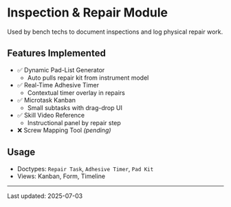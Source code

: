 # Inspection & Repair Module

Used by bench techs to document inspections and log physical repair work.

## Features Implemented
- ✅ Dynamic Pad-List Generator
  - Auto pulls repair kit from instrument model
- ✅ Real-Time Adhesive Timer
  - Contextual timer overlay in repairs
- ✅ Microtask Kanban
  - Small subtasks with drag-drop UI
- ✅ Skill Video Reference
  - Instructional panel by repair step
- ❌ Screw Mapping Tool *(pending)*

## Usage
- Doctypes: `Repair Task`, `Adhesive Timer`, `Pad Kit`
- Views: Kanban, Form, Timeline

---
Last updated: 2025-07-03
